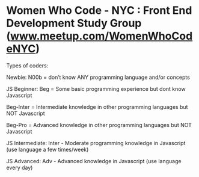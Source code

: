 Women Who Code - NYC : Front End Development Study Group (www.meetup.com/WomenWhoCodeNYC)
==========  

Types of coders:

Newbie:
N00b = don’t know ANY programming language and/or concepts

JS Beginner:
Beg = Some basic programming experience but dont know Javascript

Beg-Inter = Intermediate knowledge in other programming languages but NOT Javascript

Beg-Pro = Advanced knowledge in other programming languages but NOT Javascript

JS Intermediate:
Inter - Moderate programming knowledge in Javascript (use language a few times/week)

JS Advanced:
Adv - Advanced knowledge in Javascript (use language every day)
